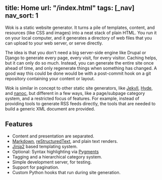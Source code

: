 title: Home
url: "/index.html"
tags: [_nav]
nav_sort: 1
---
Wok is a static website generator. It turns a pile of templates,
content, and resources (like CSS and images) into a neat stack of plain
HTML. You run it on your local computer, and it generates a directory of
web files that you can upload to your web server, or serve directly.

The idea is that you don't need a big server-side engine like Drupal or
Django to generate every page, every visit, for every visitor. Caching
helps, but it can only do so much. Instead, you can generate the entire
site once ahead of time, and only regenerate things when something has
changed. A good way this could be done would be with a post-commit hook
on a git repository containing your content or layout.

Wok is similar in concept to other static site generators, like
[Jekyll][], [Hyde][], and [nanoc][], but different in a few ways, like
a page/subpage category system, and a restricted focus of features. For
example, instead of providing tools to generate RSS feeds directly, the
tools that are needed to build a generic XML document are provided.

[jekyll]: https://github.com/mojombo/jekyll
[hyde]: https://github.com/lakshmivyas/hyde
[nanoc]: http://nanoc.stoneship.org/

Features
--------

-   Content and presentation are separated.
-   [Markdown][mkd], [reStructuredText][rst], and plain text renders.
-   [Jinja2][] based templating system.
-   Optional: Syntax highlighting via [Pygments][]
-   Tagging and a hierarchical category system.
-   Simple development server, for testing.
-   Support for pagination.
-   Custom Python hooks that run during site generation.

[jinja2]: http://jinja.pocoo.org
[mkd]: http://daringfireball.net/projects/markdown/
[rst]: http://docutils.sourceforge.net/rst.html
[pygments]: http://pygments.org/
